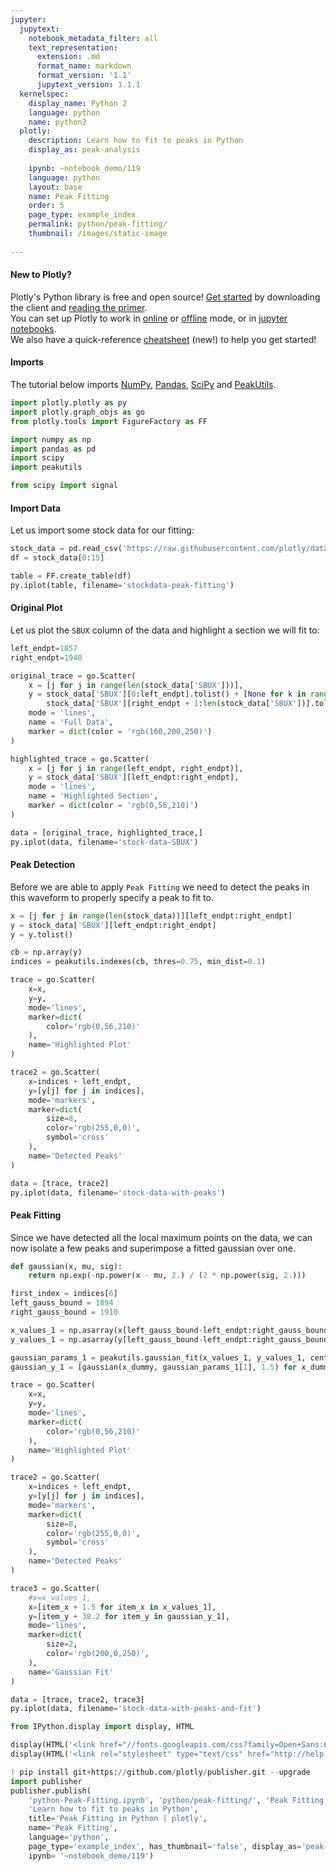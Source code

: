 ```yaml
---
jupyter:
  jupytext:
    notebook_metadata_filter: all
    text_representation:
      extension: .md
      format_name: markdown
      format_version: '1.1'
      jupytext_version: 1.1.1
  kernelspec:
    display_name: Python 2
    language: python
    name: python2
  plotly:
    description: Learn how to fit to peaks in Python
    display_as: peak-analysis
    
    ipynb: ~notebook_demo/119
    language: python
    layout: base
    name: Peak Fitting
    order: 5
    page_type: example_index
    permalink: python/peak-fitting/
    thumbnail: /images/static-image
    
---
```


#### New to Plotly?
Plotly's Python library is free and open source! [Get started](https://plot.ly/python/getting-started/) by downloading the client and [reading the primer](https://plot.ly/python/getting-started/).
<br>You can set up Plotly to work in [online](https://plot.ly/python/getting-started/#initialization-for-online-plotting) or [offline](https://plot.ly/python/getting-started/#initialization-for-offline-plotting) mode, or in [jupyter notebooks](https://plot.ly/python/getting-started/#start-plotting-online).
<br>We also have a quick-reference [cheatsheet](https://images.plot.ly/plotly-documentation/images/python_cheat_sheet.pdf) (new!) to help you get started!


#### Imports
The tutorial below imports [NumPy](http://www.numpy.org/), [Pandas](https://plot.ly/pandas/intro-to-pandas-tutorial/), [SciPy](https://www.scipy.org/) and [PeakUtils](http://pythonhosted.org/PeakUtils/).

```python
import plotly.plotly as py
import plotly.graph_objs as go
from plotly.tools import FigureFactory as FF

import numpy as np
import pandas as pd
import scipy
import peakutils

from scipy import signal
```

#### Import Data
Let us import some stock data for our fitting:

```python
stock_data = pd.read_csv('https://raw.githubusercontent.com/plotly/datasets/master/stockdata.csv')
df = stock_data[0:15]

table = FF.create_table(df)
py.iplot(table, filename='stockdata-peak-fitting')
```

#### Original Plot
Let us plot the `SBUX` column of the data and highlight a section we will fit to:

```python
left_endpt=1857
right_endpt=1940

original_trace = go.Scatter(
    x = [j for j in range(len(stock_data['SBUX']))],
    y = stock_data['SBUX'][0:left_endpt].tolist() + [None for k in range(right_endpt - left_endpt)] +
        stock_data['SBUX'][right_endpt + 1:len(stock_data['SBUX'])].tolist(),
    mode = 'lines',
    name = 'Full Data',
    marker = dict(color = 'rgb(160,200,250)')
)

highlighted_trace = go.Scatter(
    x = [j for j in range(left_endpt, right_endpt)],
    y = stock_data['SBUX'][left_endpt:right_endpt],
    mode = 'lines',
    name = 'Highlighted Section',
    marker = dict(color = 'rgb(0,56,210)')
)

data = [original_trace, highlighted_trace,]
py.iplot(data, filename='stock-data-SBUX')
```

#### Peak Detection
Before we are able to apply `Peak Fitting` we need to detect the peaks in this waveform to properly specify a peak to fit to.

```python
x = [j for j in range(len(stock_data))][left_endpt:right_endpt]
y = stock_data['SBUX'][left_endpt:right_endpt]
y = y.tolist()

cb = np.array(y)
indices = peakutils.indexes(cb, thres=0.75, min_dist=0.1)

trace = go.Scatter(
    x=x,
    y=y,
    mode='lines',
    marker=dict(
        color='rgb(0,56,210)'
    ),
    name='Highlighted Plot'
)

trace2 = go.Scatter(
    x=indices + left_endpt,
    y=[y[j] for j in indices],
    mode='markers',
    marker=dict(
        size=8,
        color='rgb(255,0,0)',
        symbol='cross'
    ),
    name='Detected Peaks'
)

data = [trace, trace2]
py.iplot(data, filename='stock-data-with-peaks')
```

#### Peak Fitting
Since we have detected all the local maximum points on the data, we can now isolate a few peaks and superimpose a fitted gaussian over one.

```python
def gaussian(x, mu, sig):
    return np.exp(-np.power(x - mu, 2.) / (2 * np.power(sig, 2.)))

first_index = indices[6]
left_gauss_bound = 1894
right_gauss_bound = 1910

x_values_1 = np.asarray(x[left_gauss_bound-left_endpt:right_gauss_bound-left_endpt])
y_values_1 = np.asarray(y[left_gauss_bound-left_endpt:right_gauss_bound-left_endpt])

gaussian_params_1 = peakutils.gaussian_fit(x_values_1, y_values_1, center_only=False)
gaussian_y_1 = [gaussian(x_dummy, gaussian_params_1[1], 1.5) for x_dummy in x_values_1]

trace = go.Scatter(
    x=x,
    y=y,
    mode='lines',
    marker=dict(
        color='rgb(0,56,210)'
    ),
    name='Highlighted Plot'
)

trace2 = go.Scatter(
    x=indices + left_endpt,
    y=[y[j] for j in indices],
    mode='markers',
    marker=dict(
        size=8,
        color='rgb(255,0,0)',
        symbol='cross'
    ),
    name='Detected Peaks'
)

trace3 = go.Scatter(
    #x=x_values_1,
    x=[item_x + 1.5 for item_x in x_values_1],
    y=[item_y + 38.2 for item_y in gaussian_y_1],
    mode='lines',
    marker=dict(
        size=2,
        color='rgb(200,0,250)',
    ),
    name='Gaussian Fit'
)

data = [trace, trace2, trace3]
py.iplot(data, filename='stock-data-with-peaks-and-fit')
```

```python
from IPython.display import display, HTML

display(HTML('<link href="//fonts.googleapis.com/css?family=Open+Sans:600,400,300,200|Inconsolata|Ubuntu+Mono:400,700" rel="stylesheet" type="text/css" />'))
display(HTML('<link rel="stylesheet" type="text/css" href="http://help.plot.ly/documentation/all_static/css/ipython-notebook-custom.css">'))

! pip install git+https://github.com/plotly/publisher.git --upgrade
import publisher
publisher.publish(
    'python-Peak-Fitting.ipynb', 'python/peak-fitting/', 'Peak Fitting | plotly',
    'Learn how to fit to peaks in Python',
    title='Peak Fitting in Python | plotly',
    name='Peak Fitting',
    language='python',
    page_type='example_index', has_thumbnail='false', display_as='peak-analysis', order=5,
    ipynb= '~notebook_demo/119')
```

```python

```
